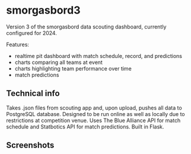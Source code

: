 # smorgasbord3

Version 3 of the smorgasbord data scouting dashboard, currently configured for 2024. 

Features:
- realtime pit dashboard with match schedule, record, and predictions
- charts comparing all teams at event
- charts highlighting team performance over time
- match predictions

## Technical info
Takes .json files from scouting app and, upon upload, pushes all data to PostgreSQL database. Designed to be run online as well as locally due to restrictions at competition venue. Uses The Blue Alliance API for match schedule and Statbotics API for match predictions. Built in Flask.

## Screenshots
